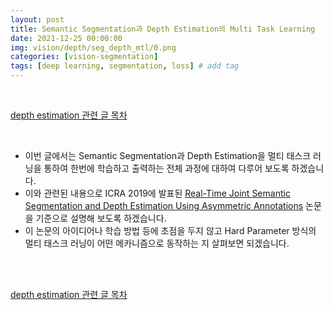 ```yaml
---
layout: post
title: Semantic Segmentation과 Depth Estimation의 Multi Task Learning
date: 2021-12-25 00:00:00
img: vision/depth/seg_depth_mtl/0.png
categories: [vision-segmentation]
tags: [deep learning, segmentation, loss] # add tag
---
```


<br>

[depth estimation 관련 글 목차](https://gaussian37.github.io/vision-depth-table/)

<br>

- 이번 글에서는 Semantic Segmentation과 Depth Estimation을 멀티 태스크 러닝을 통하여 한번에 학습하고 출력하는 전체 과정에 대하여 다루어 보도록 하겠습니다.
- 이와 관련된 내용으로 ICRA 2019에 발표된 [Real-Time Joint Semantic Segmentation and Depth Estimation Using Asymmetric Annotations](https://arxiv.org/pdf/1809.04766.pdf) 논문을 기준으로 설명해 보도록 하겠습니다.
- 이 논문의 아이디어나 학습 방법 등에 초점을 두지 않고 Hard Parameter 방식의 멀티 태스크 러닝이 어떤 메카니즘으로 동작하는 지 살펴보면 되겠습니다.

<br>




<br>

[depth estimation 관련 글 목차](https://gaussian37.github.io/vision-depth-table/)

<br>
